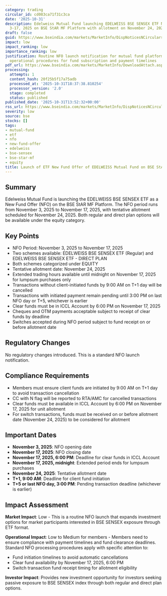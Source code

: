```yaml
---
category: trading
circular_id: cd083ca71f31c3ca
date: '2025-10-31'
description: Edelweiss Mutual Fund launching EDELWEISS BSE SENSEX ETF NFO from November
  3-17, 2025 on BSE StAR MF Platform with allotment on November 24, 2025.
draft: false
guid: https://www.bseindia.com/markets/MarketInfo/DispNoticesNCirculars.aspx?Noticeid={5F7ABCBE-7480-4459-A847-FF8CCE90F1C6}&noticeno=20251031-55&dt=10/31/2025&icount=55&totcount=66&flag=0
impact: low
impact_ranking: low
importance_ranking: low
justification: Routine NFO launch notification for mutual fund platform with standard
  operational procedures for fund subscription and payment timelines
pdf_url: https://www.bseindia.com/markets/MarketInfo/DownloadAttach.aspx?id=20251031-55&attachedId=
processing:
  attempts: 1
  content_hash: 20f25b5f17a75adb
  processed_at: '2025-10-31T18:37:38.810254'
  processor_version: '2.0'
  stage: completed
  status: published
published_date: '2025-10-31T13:52:32+00:00'
rss_url: https://www.bseindia.com/markets/MarketInfo/DispNoticesNCirculars.aspx?Noticeid={5F7ABCBE-7480-4459-A847-FF8CCE90F1C6}&noticeno=20251031-55&dt=10/31/2025&icount=55&totcount=66&flag=0
severity: low
source: bse
stocks: []
tags:
- mutual-fund
- etf
- nfo
- new-fund-offer
- edelweiss
- bse-sensex
- bse-star-mf
- equity
title: Launch of ETF New Fund Offer of EDELWEISS Mutual Fund on BSE StAR MF Platform
---
```


## Summary

Edelweiss Mutual Fund is launching the EDELWEISS BSE SENSEX ETF as a New Fund Offer (NFO) on the BSE StAR MF Platform. The NFO period runs from November 3, 2025 to November 17, 2025, with tentative allotment scheduled for November 24, 2025. Both regular and direct plan options will be available under the equity category.

## Key Points

- NFO Period: November 3, 2025 to November 17, 2025
- Two schemes available: EDELWEISS BSE SENSEX ETF (Regular) and EDELWEISS BSE SENSEX ETF - DIRECT PLAN
- Both schemes categorized under EQUITY
- Tentative allotment date: November 24, 2025
- Extended trading hours available until midnight on November 17, 2025 for lumpsum purchases only
- Transactions without client-initiated funds by 9:00 AM on T+1 day will be cancelled
- Transactions with initiated payment remain pending until 3:00 PM on last NFO day or T+5, whichever is earlier
- Clear funds must be in ICCL Account by 6:00 PM on November 17, 2025
- Cheques and OTM payments acceptable subject to receipt of clear funds by deadline
- Switches accepted during NFO period subject to fund receipt on or before allotment date

## Regulatory Changes

No regulatory changes introduced. This is a standard NFO launch notification.

## Compliance Requirements

- Members must ensure client funds are initiated by 9:00 AM on T+1 day to avoid transaction cancellation
- CC with N flag will be reported to RTA/AMC for cancelled transactions
- Clear funds must be available in ICCL Account by 6:00 PM on November 17, 2025 for unit allotment
- For switch transactions, funds must be received on or before allotment date (November 24, 2025) to be considered for allotment

## Important Dates

- **November 3, 2025**: NFO opening date
- **November 17, 2025**: NFO closing date
- **November 17, 2025, 6:00 PM**: Deadline for clear funds in ICCL Account
- **November 17, 2025, midnight**: Extended period ends for lumpsum purchases
- **November 24, 2025**: Tentative allotment date
- **T+1, 9:00 AM**: Deadline for client fund initiation
- **T+5 or last NFO day, 3:00 PM**: Pending transaction deadline (whichever is earlier)

## Impact Assessment

**Market Impact**: Low - This is a routine NFO launch that expands investment options for market participants interested in BSE SENSEX exposure through ETF format.

**Operational Impact**: Low to Medium for members - Members need to ensure compliance with payment timelines and fund clearance deadlines. Standard NFO processing procedures apply with specific attention to:
- Fund initiation timelines to avoid automatic cancellations
- Clear fund availability by November 17, 2025, 6:00 PM
- Switch transaction fund receipt timing for allotment eligibility

**Investor Impact**: Provides new investment opportunity for investors seeking passive exposure to BSE SENSEX index through both regular and direct plan options.